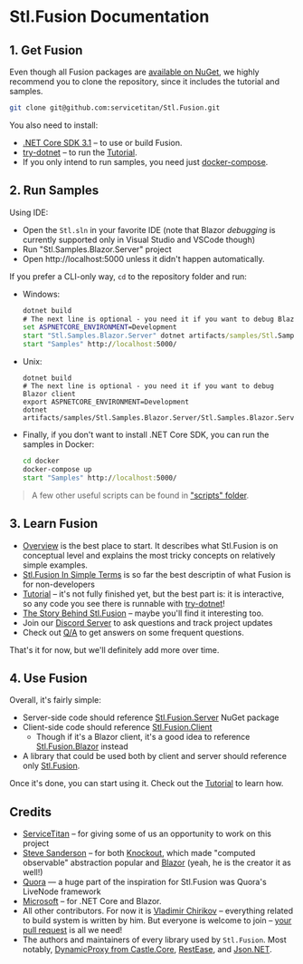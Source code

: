 # Stl.Fusion Documentation

## 1. Get Fusion

Even though all Fusion packages are 
[available on NuGet](https://www.nuget.org/packages?q=Owner%3Aservicetitan+Tags%3Astl_fusion),
we highly recommend you to clone the repository, since it includes
the tutorial and samples.

```bash
git clone git@github.com:servicetitan/Stl.Fusion.git
```

You also need to install:
- [.NET Core SDK 3.1](https://dotnet.microsoft.com/download) 
  &ndash; to use or build Fusion. 
- [try-dotnet](https://github.com/dotnet/try/blob/master/DotNetTryLocal.md) 
  &ndash; to run the [Tutorial](tutorial/README.md).
- If you only intend to run samples, you need just 
  [docker-compose](https://docs.docker.com/compose/install/). 

## 2. Run Samples

Using IDE:
* Open the `Stl.sln` in your favorite IDE
(note that Blazor *debugging* is currently supported only in Visual Studio and VSCode though)
* Run "Stl.Samples.Blazor.Server" project
* Open http://localhost:5000 unless it didn't happen automatically.

If you prefer a CLI-only way, `cd` to the repository folder and run:

*   Windows:
    ```cmd
    dotnet build
    # The next line is optional - you need it if you want to debug Blazor client
    set ASPNETCORE_ENVIRONMENT=Development
    start "Stl.Samples.Blazor.Server" dotnet artifacts/samples/Stl.Samples.Blazor.Server/Stl.Samples.Blazor.Server.dll
    start "Samples" http://localhost:5000/
    ``` 
*   Unix:
    ```
    dotnet build
    # The next line is optional - you need it if you want to debug Blazor client
    export ASPNETCORE_ENVIRONMENT=Development
    dotnet artifacts/samples/Stl.Samples.Blazor.Server/Stl.Samples.Blazor.Server.dll
    ```
*   Finally, if you don't want to install .NET Core SDK, you can run the samples 
    in Docker:
    ```cmd
    cd docker
    docker-compose up 
    start "Samples" http://localhost:5000/
    ```

> A few other useful scripts can be found in 
> ["scripts" folder](https://github.com/servicetitan/Stl/tree/master/scripts).

## 3. Learn Fusion

* [Overview](Overview.md) is the best place to start. 
  It describes what Stl.Fusion is on conceptual level
  and explains the most tricky concepts on relatively simple
  examples.
* [Stl.Fusion In Simple Terms](https://medium.com/@alexyakunin/stl-fusion-in-simple-terms-65b1975967ab?source=friends_link&sk=04e73e75a52768cf7c3330744a9b1e38) 
  is so far the best descriptin of what Fusion is for non-developers
* [Tutorial](tutorial/README.md) &ndash; it's not fully finished yet,
  but the best part is: it is interactive, so any code you see
  there is runnable with [try-dotnet](https://github.com/dotnet/try/blob/master/DotNetTryLocal.md)!
* [The Story Behind Stl.Fusion](Story.md) &ndash; maybe you'll find
  it interesting too.
* Join our [Discord Server](https://discord.gg/EKEwv6d) 
  to ask questions and track project updates
* Check out [Q/A](QA.md) to get answers on some frequent questions.
  
That's it for now, but we'll definitely add more over time. 

## 4. Use Fusion

Overall, it's fairly simple:
* Server-side code should reference 
  [Stl.Fusion.Server](https://www.nuget.org/packages/Stl.Fusion.Server/) NuGet package
* Client-side code should reference
  [Stl.Fusion.Client](https://www.nuget.org/packages/Stl.Fusion.Client/)
  * Though if it's a Blazor client, it's a good idea to reference 
    [Stl.Fusion.Blazor](https://www.nuget.org/packages/Stl.Fusion.Blazor/) instead
* A library that could be used both by client and server should reference only 
  [Stl.Fusion](https://www.nuget.org/packages/Stl.Fusion/). 

Once it's done, you can start using it. 
Check out the [Tutorial](tutorial/README.md) to learn how.


## Credits

* [ServiceTitan](https://www.servicetitan.com/) &ndash; for giving some of us
  an opportunity to work on this project
* [Steve Sanderson](http://blog.stevensanderson.com/) &ndash; 
  for both [Knockout](https://knockoutjs.com/), which made "computed observable" abstraction popular
  and [Blazor](https://dotnet.microsoft.com/apps/aspnet/web-apps/blazor) (yeah, he is the creator it as well!)
* [Quora](https://www.quora.com/) — a huge part of the inspiration for Stl.Fusion was Quora's LiveNode framework
* [Microsoft](microsoft.com) &ndash; for .NET Core and Blazor.
* All other contributors. For now it is
  [Vladimir Chirikov](https://github.com/vchirikov) &ndash;
  everything related to build system is written by him.
  But everyone is welcome to join &ndash; 
  [your pull request](https://github.com/servicetitan/Stl/pulls) 
  is all we need!
* The authors and maintainers of every library used by `Stl.Fusion`. Most notably,
  [DynamicProxy from Castle.Core](http://www.castleproject.org/projects/dynamicproxy/),
  [RestEase](https://github.com/canton7/RestEase), and 
  [Json.NET](https://www.newtonsoft.com/json).
